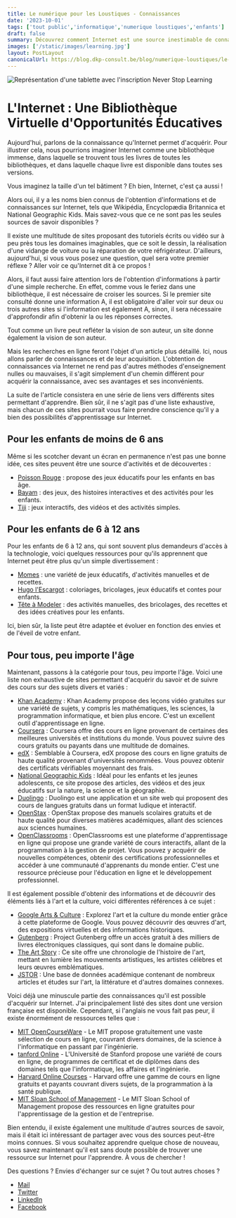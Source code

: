 ```yaml
---
title: Le numérique pour les Loustiques - Connaissances
date: '2023-10-01'
tags: ['tout public','informatique','numerique loustiques','enfants']
draft: false
summary: Découvrez comment Internet est une source inestimable de connaissances, offrant une bibliothèque virtuelle de ressources pour tous les âges. De jeux éducatifs à des cours en ligne de renommée mondiale, cet article explore des sources d'apprentissage en ligne. N'attendez plus, plongez dans le monde de l'apprentissage en ligne.
images: ['/static/images/learning.jpg']
layout: PostLayout
canonicalUrl: https://blog.dkp-consult.be/blog/numerique-loustiques/le-numerique-pour-les-loustiques-connaissances
---
```


![Représentation d'une tablette avec l'inscription Never Stop Learning](/static/images/learning.jpg "Représentation d'une tablette avec l'inscription Never Stop Learning")

# L'Internet : Une Bibliothèque Virtuelle d'Opportunités Éducatives

Aujourd'hui, parlons de la connaissance qu'Internet permet d'acquérir. Pour illustrer cela, nous pourrions imaginer Internet comme une bibliothèque immense, dans laquelle se trouvent tous les livres de toutes les bibliothèques, et dans laquelle chaque livre est disponible dans toutes ses versions.

Vous imaginez la taille d'un tel bâtiment ? Eh bien, Internet, c'est ça aussi !

Alors oui, il y a les noms bien connus de l'obtention d'informations et de connaissances sur Internet, tels que Wikipédia, Encyclopædia Britannica et National Geographic Kids. Mais savez-vous que ce ne sont pas les seules sources de savoir disponibles ?

Il existe une multitude de sites proposant des tutoriels écrits ou vidéo sur à peu près tous les domaines imaginables, que ce soit le dessin, la réalisation d'une vidange de voiture ou la réparation de votre réfrigérateur. D'ailleurs, aujourd'hui, si vous vous posez une question, quel sera votre premier réflexe ? Aller voir ce qu'Internet dit à ce propos !

Alors, il faut aussi faire attention lors de l'obtention d'informations à partir d'une simple recherche. En effet, comme vous le feriez dans une bibliothèque, il est nécessaire de croiser les sources. Si le premier site consulté donne une information A, il est obligatoire d'aller voir sur deux ou trois autres sites si l'information est également A, sinon, il sera nécessaire d'approfondir afin d'obtenir la ou les réponses correctes.

Tout comme un livre peut refléter la vision de son auteur, un site donne également la vision de son auteur.

Mais les recherches en ligne feront l'objet d'un article plus détaillé. Ici, nous allons parler de connaissances et de leur acquisition. L'obtention de connaissances via Internet ne rend pas d'autres méthodes d'enseignement nulles ou mauvaises, il s'agit simplement d'un chemin différent pour acquérir la connaissance, avec ses avantages et ses inconvénients.

La suite de l'article consistera en une série de liens vers différents sites permettant d'apprendre. Bien sûr, il ne s'agit pas d'une liste exhaustive, mais chacun de ces sites pourrait vous faire prendre conscience qu'il y a bien des possibilités d'apprentissage sur Internet.

## Pour les enfants de moins de 6 ans

Même si les scotcher devant un écran en permanence n'est pas une bonne idée, ces sites peuvent être une source d'activités et de découvertes :

- [Poisson Rouge](https://www.poissonrouge.com) : propose des jeux éducatifs pour les enfants en bas âge.
- [Bayam](https://bayam.tv/fr/) : des jeux, des histoires interactives et des activités pour les enfants.
- [Tiji](https://www.tiji.fr) : jeux interactifs, des vidéos et des activités simples.

## Pour les enfants de 6 à 12 ans

Pour les enfants de 6 à 12 ans, qui sont souvent plus demandeurs d'accès à la technologie, voici quelques ressources pour qu'ils apprennent que Internet peut être plus qu'un simple divertissement :

- [Momes](https://momes.parents.fr/) : une variété de jeux éducatifs, d'activités manuelles et de recettes.
- [Hugo l'Escargot](https://hugolescargot.journaldesfemmes.fr/) : coloriages, bricolages, jeux éducatifs et contes pour enfants.
- [Tête à Modeler](https://teteamodeler.ouest-france.fr/) : des activités manuelles, des bricolages, des recettes et des idées créatives pour les enfants.

Ici, bien sûr, la liste peut être adaptée et évoluer en fonction des envies et de l'éveil de votre enfant.

## Pour tous, peu importe l'âge

Maintenant, passons à la catégorie pour tous, peu importe l'âge. Voici une liste non exhaustive de sites permettant d'acquérir du savoir et de suivre des cours sur des sujets divers et variés :

- [Khan Academy](https://www.khanacademy.org) : Khan Academy propose des leçons vidéo gratuites sur une variété de sujets, y compris les mathématiques, les sciences, la programmation informatique, et bien plus encore. C'est un excellent outil d'apprentissage en ligne.
- [Coursera](https://www.coursera.org) : Coursera offre des cours en ligne provenant de certaines des meilleures universités et institutions du monde. Vous pouvez suivre des cours gratuits ou payants dans une multitude de domaines.
- [edX](https://www.edx.org) : Semblable à Coursera, edX propose des cours en ligne gratuits de haute qualité provenant d'universités renommées. Vous pouvez obtenir des certificats vérifiables moyennant des frais.
- [National Geographic Kids](https://kids.nationalgeographic.com) : Idéal pour les enfants et les jeunes adolescents, ce site propose des articles, des vidéos et des jeux éducatifs sur la nature, la science et la géographie.
- [Duolingo](https://www.duolingo.com) : Duolingo est une application et un site web qui proposent des cours de langues gratuits dans un format ludique et interactif.
- [OpenStax](https://openstax.org) : OpenStax propose des manuels scolaires gratuits et de haute qualité pour diverses matières académiques, allant des sciences aux sciences humaines.
- [OpenClassrooms](https://openclassrooms.com) : OpenClassrooms est une plateforme d'apprentissage en ligne qui propose une grande variété de cours interactifs, allant de la programmation à la gestion de projet. Vous pouvez y acquérir de nouvelles compétences, obtenir des certifications professionnelles et accéder à une communauté d'apprenants du monde entier. C'est une ressource précieuse pour l'éducation en ligne et le développement professionnel.

Il est également possible d'obtenir des informations et de découvrir des éléments liés à l'art et la culture, voici différentes références à ce sujet :

- [Google Arts & Culture](https://artsandculture.google.com) : Explorez l'art et la culture du monde entier grâce à cette plateforme de Google. Vous pouvez découvrir des œuvres d'art, des expositions virtuelles et des informations historiques.
- [Gutenberg](https://www.gutenberg.org) : Project Gutenberg offre un accès gratuit à des milliers de livres électroniques classiques, qui sont dans le domaine public.
- [The Art Story](https://www.theartstory.org) : Ce site offre une chronologie de l'histoire de l'art, mettant en lumière les mouvements artistiques, les artistes célèbres et leurs œuvres emblématiques.
- [JSTOR](https://www.jstor.org) : Une base de données académique contenant de nombreux articles et études sur l'art, la littérature et d'autres domaines connexes.

Voici déjà une minuscule partie des connaissances qu'il est possible d'acquérir sur Internet. J'ai principalement listé des sites dont une version française est disponible. Cependant, si l'anglais ne vous fait pas peur, il existe énormément de ressources telles que :

- [MIT OpenCourseWare](https://ocw.mit.edu/index.htm) - Le MIT propose gratuitement une vaste sélection de cours en ligne, couvrant divers domaines, de la science à l'informatique en passant par l'ingénierie.
- [tanford Online](https://online.stanford.edu/) - L'Université de Stanford propose une variété de cours en ligne, de programmes de certificat et de diplômes dans des domaines tels que l'informatique, les affaires et l'ingénierie.
- [Harvard Online Courses](https://online-learning.harvard.edu/) - Harvard offre une gamme de cours en ligne gratuits et payants couvrant divers sujets, de la programmation à la santé publique.
- [MIT Sloan School of Management](https://mitsloan.mit.edu/) - Le MIT Sloan School of Management propose des ressources en ligne gratuites pour l'apprentissage de la gestion et de l'entreprise.


Bien entendu, il existe également une multitude d'autres sources de savoir, mais il était ici intéressant de partager avec vous des sources peut-être moins connues. Si vous souhaitez apprendre quelque chose de nouveau, vous savez maintenant qu'il est sans doute possible de trouver une ressource sur Internet pour l'apprendre. À vous de chercher !


Des questions ? Envies d'échanger sur ce sujet ? Ou tout autres choses ? 

- [Mail](mailto:contact@dkp-consult.be)
- [Twitter](https://twitter.com/dkp_consult)
- [LinkedIn](https://www.linkedin.com/in/pierre-debski/)
- [Facebook](https://www.facebook.com/dkpconsult)